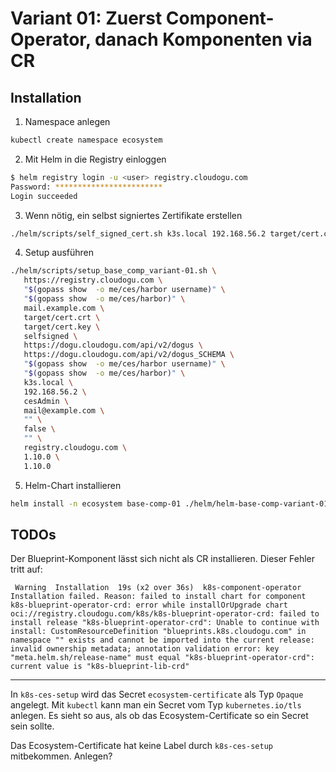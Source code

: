 # Variant 01: Zuerst Component-Operator, danach Komponenten via CR


## Installation

1. Namespace anlegen

```bash
kubectl create namespace ecosystem
```

2. Mit Helm in die Registry einloggen

```bash
$ helm registry login -u <user> registry.cloudogu.com
Password: ************************
Login succeeded
```

3. Wenn nötig, ein selbst signiertes Zertifikate erstellen

```bash
./helm/scripts/self_signed_cert.sh k3s.local 192.168.56.2 target/cert.crt target/cert.key
```

4. Setup ausführen

```bash
./helm/scripts/setup_base_comp_variant-01.sh \
   https://registry.cloudogu.com \
   "$(gopass show  -o me/ces/harbor username)" \
   "$(gopass show  -o me/ces/harbor)" \
   mail.example.com \
   target/cert.crt \
   target/cert.key \
   selfsigned \
   https://dogu.cloudogu.com/api/v2/dogus \
   https://dogu.cloudogu.com/api/v2/dogus_SCHEMA \
   "$(gopass show  -o me/ces/harbor username)" \
   "$(gopass show  -o me/ces/harbor)" \
   k3s.local \
   192.168.56.2 \
   cesAdmin \
   mail@example.com \
   "" \
   false \
   "" \
   registry.cloudogu.com \
   1.10.0 \
   1.10.0
```

5. Helm-Chart installieren

```bash
helm install -n ecosystem base-comp-01 ./helm/helm-base-comp-variant-01/
```


## TODOs

Der Blueprint-Komponent lässt sich nicht als CR installieren. Dieser Fehler tritt auf:
```text
 Warning  Installation  19s (x2 over 36s)  k8s-component-operator  Installation failed. Reason: failed to install chart for component k8s-blueprint-operator-crd: error while installOrUpgrade chart oci://registry.cloudogu.com/k8s/k8s-blueprint-operator-crd: failed to install release "k8s-blueprint-operator-crd": Unable to continue with install: CustomResourceDefinition "blueprints.k8s.cloudogu.com" in namespace "" exists and cannot be imported into the current release: invalid ownership metadata; annotation validation error: key "meta.helm.sh/release-name" must equal "k8s-blueprint-operator-crd": current value is "k8s-blueprint-lib-crd"
```

---
In `k8s-ces-setup` wird das Secret `ecosystem-certificate` als Typ `Opaque` angelegt. Mit `kubectl` kann man
ein Secret vom Typ `kubernetes.io/tls` anlegen. Es sieht so aus, als ob das Ecosystem-Certificate so ein Secret 
sein sollte.

Das Ecosystem-Certificate hat keine Label durch `k8s-ces-setup` mitbekommen. Anlegen?